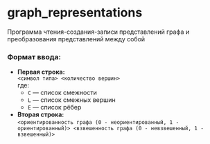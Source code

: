 # graph_representations

Программа чтения-создания-записи представлений графа и преобразования представлений между собой

### Формат ввода:
- **Первая строка:**  
  `<символ типа> <количество вершин>`  
  где:  
  - `C` — список смежности  
  - `L` — список смежных вершин  
  - `E` — список рёбер  
- **Вторая строка:**  
  `<ориентированность графа (0 - неориентированный, 1 - ориентированный)> <взвешенность графа (0 - невзвешенный, 1 - взвешенный)>`
